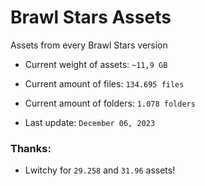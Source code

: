 # Brawl Stars Assets
Assets from every Brawl Stars version

* Current weight of assets: `~11,9 GB`
* Current amount of files: `134.695 files`
* Current amount of folders: `1.078 folders`

* Last update: `December 06, 2023`

### Thanks:
* Lwitchy for `29.258` and `31.96` assets!